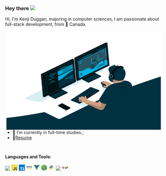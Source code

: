 ### Hey there <img src="https://media.giphy.com/media/hvRJCLFzcasrR4ia7z/giphy.gif" width="25px">
 

Hi, I'm Kenji Duggan, majoring in computer sciences, I am passionate about full-stack development, from 🚀 Canada.
 

<img align="right" alt="GIF" src="https://github.com/KenjiDuggan/KenjiDuggan/blob/main/code.gif" width="500" height="320" />

- 🌱 I’m currently in full-time studies.; 
- 📝[Resume](https://drive.google.com/file/d/1NPJrcHY9DWG2wZr6GIha62hxAD4zRGTG/view?usp=sharing)
<br />

**Languages and Tools:**  
<br />
<code><img height="20" src="https://raw.githubusercontent.com/jmnote/z-icons/master/svg/java.svg"></code>
<code><img height="20" src="https://raw.githubusercontent.com/github/explore/80688e429a7d4ef2fca1e82350fe8e3517d3494d/topics/javascript/javascript.png"></code>
<code><img height="20" src="https://raw.githubusercontent.com/github/explore/80688e429a7d4ef2fca1e82350fe8e3517d3494d/topics/typescript/typescript.png"></code>
<code><img height="20" src="https://raw.githubusercontent.com/github/explore/80688e429a7d4ef2fca1e82350fe8e3517d3494d/topics/aws/aws.png"></code>
<code><img height="20" src="https://raw.githubusercontent.com/github/explore/80688e429a7d4ef2fca1e82350fe8e3517d3494d/topics/vue/vue.png"></code>
<code><img height="20" src="https://raw.githubusercontent.com/github/explore/80688e429a7d4ef2fca1e82350fe8e3517d3494d/topics/nodejs/nodejs.png"></code>
<code><img height="20" src="https://raw.githubusercontent.com/github/explore/80688e429a7d4ef2fca1e82350fe8e3517d3494d/topics/python/python.png"></code>
<code><img height="20" src="https://img.icons8.com/color/452/mongodb.png"></code>
<code><img height="20" src="https://raw.githubusercontent.com/github/explore/80688e429a7d4ef2fca1e82350fe8e3517d3494d/topics/git/git.png"></code>
 
 <br />

 
  
